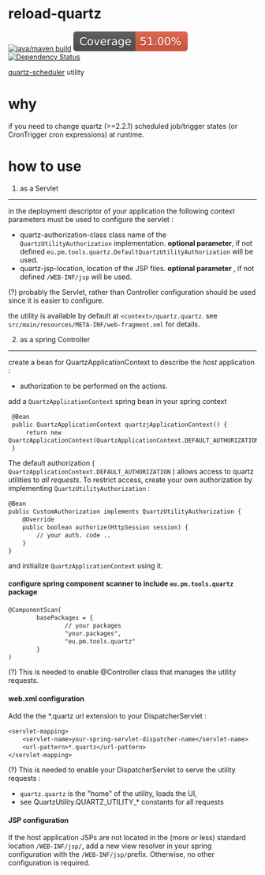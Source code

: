 reload-quartz
==============


[![java/maven build](https://github.com/silviuilie/reload-quartz/actions/workflows/maven.yml/badge.svg)](https://github.com/silviuilie/reload-quartz/actions/workflows/maven.yml)
[![Coverage](./doc/badges/coverage.svg)](./doc/site/jacoco/index.html)
[![Dependency Status](https://www.versioneye.com/user/projects/54436bbf53acfaccc8000025/badge.svg?style=flat)](https://www.versioneye.com/user/projects/54436bbf53acfaccc8000025)
 
<!--
![Code Coverage](https://img.shields.io/badge/Code%20Coverage-58.00-success?style=flat)
--> 

 
[quartz-scheduler](http://quartz-scheduler.org/) utility 

why  
=

if you need to change quartz (>=2.2.1) scheduled job/trigger states (or CronTrigger cron expressions) at runtime.


how to use
=

1. as a Servlet
---

in the deployment descriptor of your application the following context parameters must be used to configure the servlet :

- quartz-authorization-class class name of the `QuartzUtilityAuthorization` implementation. **optional parameter**, if not defined `eu.pm.tools.quartz.DefaultQuartzUtilityAuthorization` will be used.
- quartz-jsp-location, location of the JSP files. **optional parameter** , if not defined `/WEB-INF/jsp` will be used.

(?)
probably the Servlet, rather than Controller configuration should be used since it is easier to configure.

the utility is available by default at `<context>/quartz.quartz`. see `src/main/resources/META-INF/web-fragment.xml` for details.

2. as a spring Controller
---
  create a bean for QuartzApplicationContext to describe the *host* application :

* authorization to be performed on the actions.

add a `QuartzApplicationContext` spring bean in your spring context

     @Bean
     public QuartzApplicationContext quartzjApplicationContext() {
         return new QuartzApplicationContext(QuartzApplicationContext.DEFAULT_AUTHORIZATION);
     }

The default authorization ( `QuartzApplicationContext.DEFAULT_AUTHORIZATION` ) allows access to quartz
utilities to *all requests*. To restrict access, create your own authorization by implementing `QuartzUtilityAuthorization` :


    @Bean
    public CustomAuthorization implements QuartzUtilityAuthorization {
        @Override
        public boolean authorize(HttpSession session) {
            // your auth. code ..
        }
    }

and initialize `QuartzApplicationContext` using it.




#### configure spring component scanner to include `eu.pm.tools.quartz` package


    @ComponentScan(
            basePackages = {
                    // your packages
                    "your.packages",
                    "eu.pm.tools.quartz"
            }
    )

(?) This is needed to enable @Controller class that manages the utility requests.




#### web.xml configuration

Add the the *.quartz url extension to your DispatcherServlet :

    <servlet-mapping>
        <servlet-name>your-spring-servlet-dispatcher-name</servlet-name>
        <url-pattern>*.quartz</url-pattern>
    </servlet-mapping>

(?) This is needed to enable your DispatcherServlet to serve the utility requests :



- `quartz.quartz` is the "home" of the utility, loads the UI,
- see QuartzUtility.QUARTZ_UTILITY_* constants for all requests



#### JSP configuration

If the host application JSPs are not located in the (more or less) standard location `/WEB-INF/jsp/`, add a new
view resolver in your spring configuration with the `/WEB-INF/jsp/`prefix.
Otherwise, no other configuration is required.

